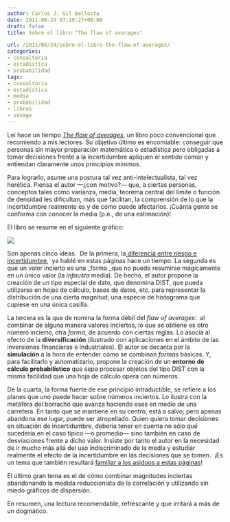 ```yaml
---
author: Carlos J. Gil Bellosta
date: 2011-06-24 07:19:27+00:00
draft: false
title: Sobre el libro "The flaw of averages"

url: /2011/06/24/sobre-el-libro-the-flaw-of-averages/
categories:
- consultoría
- estadística
- probabilidad
tags:
- consultoría
- estadística
- media
- probabilidad
- libros
- savage
---
```


Leí hace un tiempo [_The flaw of averages_](http://www.flawofaverages.com/), un libro poco convencional que recomiendo a mis lectores. Su objetivo último es encomiable: conseguir que personas sin mayor preparación matemática o estadística pero obligadas a tomar decisiones frente a la incertidumbre apliquen el sentido común y entiendan claramente unos principios mínimos.

Para lograrlo, asume una postura tal vez anti-intelectualista, tal vez herética. Piensa el autor —¿con motivo?— que, a ciertas personas, conceptos tales como varianza, media, teorema central del límite o función de densidad les dificultan, más que facilitan, la comprensión de lo que la incertidumbre realmente es y de cómo puede afectarlos. ¡Cuánta gente se conforma con conocer la media (p.e., de una estimación)!

El libro se resume en el siguiente gráfico:

[![](/wp-uploads/2011/06/summary_flaw_averages.png#center)
](/wp-uploads/2011/06/summary_flaw_averages.png#center)

Son apenas cinco ideas.  De la primera, la[ diferencia entre riesgo e incertidumbre](http://www.datanalytics.com/2011/03/11/riesgo-e-incertidumbre/),  ya hablé en estas páginas hace un tiempo. La segunda es que un valor incierto es una _forma _que no puede resumirse mágicamente en un único valor (la _infausta_ media). De hecho, el autor propone la creación de un tipo especial de dato, que denomina DIST, que pueda utilizarse en hojas de cálculo, bases de datos, etc. para representar la distribución de una cierta magnitud, una especie de histograma que cupiese en una única casilla.

La tercera es la que de nomina la forma débil del _flaw of averages_:  al combinar de alguna manera valores inciertos, lo que se obtiene es otro número incierto, otra _forma_, de acuerdo con ciertas reglas. Lo asocia al efecto de la **diversificación** (ilustrado con aplicaciones en el ámbito de las inversiones financieras e industriales). El autor se decanta por la **simulación** a la hora de entender cómo se combinan _formas_ básicas. Y, para facilitarlo y automatizarlo, propone la creación de un **entorno de cálculo probabilístico** que sepa procesar objetos del tipo DIST con la misma facilidad que una hoja de cálculo opera con números.

De la cuarta, la forma fuerte de ese principio intraductible, se refiere a los planes que uno puede hacer sobre números inciertos. Lo ilustra con la metáfora del borracho que avanza haciendo eses en medio de una carretera. En tanto que se mantiene en su centro, está a salvo; pero apenas abandona ese lugar, puede ser atropellado. Quien quiera tomar decisiones en situación de incertidumbre, debería tener en cuenta no sólo qué sucedería en el caso típico —o promedio— sino también en caso de desviaciones frente a dicho valor. Insiste por tanto el autor en la necesidad de ir mucho más allá del uso indiscriminado de la media y estudiar realmente el efecto de la incertidumbre en las decisiones que se tomen.  ¡Es un tema que también resultará [familiar a los asiduos a estas páginas](http://www.datanalytics.com/2011/05/26/el-problema-de-la-media-el-problema-con-la-media/)!

El último gran tema es el de cómo combinar magnitudes inciertas abandonando la medida reduccionista de la correlación y utilizando sin miedo gráficos de dispersión.

En resumen, una lectura recomendable, refrescante y que irritará a más de un dogmático.
